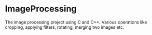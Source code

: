 # ImageProcessing
The image processing project using C and C++. Various operations like cropping, applying filters, rotating, merging two images etc.
